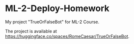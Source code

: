 # ML-2-Deploy-Homework
My project "TrueOrFalseBot" for ML-2 Course.

The project is available at https://huggingface.co/spaces/RomeCaesar/TrueOrFalseBot.
